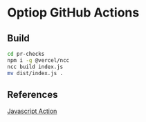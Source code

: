 # Optiop GitHub Actions


## Build
```bash
cd pr-checks
npm i -g @vercel/ncc
ncc build index.js
mv dist/index.js .
```

## References
[Javascript Action](https://docs.github.com/en/actions/sharing-automations/creating-actions/creating-a-javascript-action)
